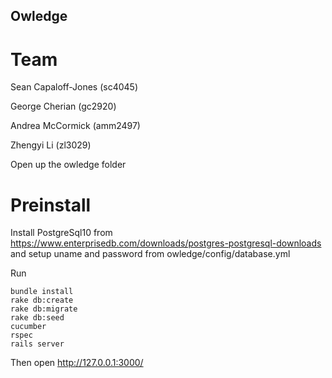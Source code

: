 ## Owledge

# Team
Sean Capaloff-Jones (sc4045)

George Cherian (gc2920)

Andrea McCormick (amm2497)

Zhengyi Li (zl3029)


Open up the owledge folder

# Preinstall
Install PostgreSql10 from https://www.enterprisedb.com/downloads/postgres-postgresql-downloads and setup uname and password from owledge/config/database.yml

Run
```
bundle install 
rake db:create 
rake db:migrate
rake db:seed
cucumber
rspec
rails server

```
Then open http://127.0.0.1:3000/
